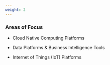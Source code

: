```yaml
---
weight: 2
---
```


### Areas of Focus

- Cloud Native Computing Platforms
  
- Data Platforms & Business Intelligence Tools

- Internet of Things (IoT) Platforms